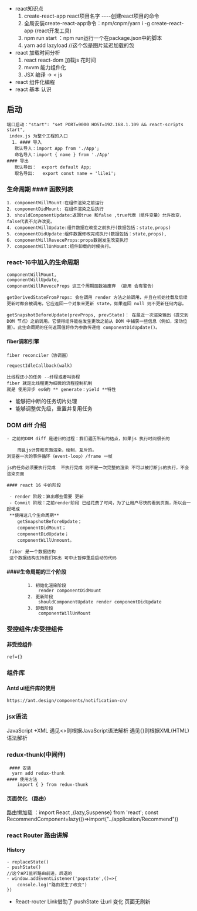 - react知识点
    1. create-react-app  react项目名字 ----创建react项目的命令
    2. 全局安装create-react-app命令：npm/cnpm/yarn i -g create-react-app (react开发工具)
    3. npm run start ：npm run运行一个在package.json中的脚本
    4. yarn add lazyload //这个包是图片延迟加载的包
- react 加载时间分析
    1. react react-dom 加载js 花时间
    2. mvvm 能力组件化
    3. JSX 编译 -> < js
-   react 组件化编程 
- react 基本 认识

 ## 启动
    端口启动："start": "set PORT=9000 HOST=192.168.1.109 && react-scripts start",
     index.js 为整个工程的入口
      1. #### 导入
    ​	默认导入：import App from './App';
    ​	命名导入：import { name } from './App'
    #### 导出
    ​	默认导出：  export default App;
    ​	取名导出:	export const name = 'lilei';
### 生命周期    #### 函数列表

    1. componentWillMount:在组件渲染之前运行
    2. componentDidMount: 在组件渲染之后执行
    3. shouldComponentUpdate:返回true 和false ,true代表（组件变量）允许改变，false代表不允许改变。
    4. componentWillUpdate:组件数据在改变之前执行(数据包括：state,props)
    5. componentDidUpdate:组件数据修改完成执行(数据包括：state,props),
    6. componentWillReveceProps:props数据发生改变执行
    7. componentWillUnMount:组件卸载的时候执行。

### react-16中加入的生命周期

    componentWillMount,
    componentWillUpdate,
    componentWillReveceProps 这三个周期函数被废弃 （能用 会有警告）

    getDerivedStateFromProps: 会在调用 render 方法之前调用，并且在初始挂载及后续更新时都会被调用。它应返回一个对象来更新 state，如果返回 null 则不更新任何内容。

    getSnapshotBeforeUpdate(prevProps, prevState)： 在最近一次渲染输出（提交到 DOM 节点）之前调用。它使得组件能在发生更改之前从 DOM 中捕获一些信息（例如，滚动位置）。此生命周期的任何返回值将作为参数传递给 componentDidUpdate()。

#### fiber调和引擎
    fiber reconciler（协调器）

    requestIdleCallback(walk)

    比线程还小的任务 --纤程或者叫协程
    fiber 就是比线程更为细微的流程控制机制
    就是 使用异步 es6的 ** generate：yield **特性  

   - 能够把中断的任务切片处理
   - 能够调整优先级，重置并复用任务 

   ### DOM diff 介绍
    - 之前的DOM diff 是递归的过程：我们遍历所有的结点，如果js 执行时间很长的 

        而且js计算和页面渲染，绘制，互斥的。
    浏览器一次的事件循环（event-loop）/frame 一帧

    js的任务必须要执行完成  不执行完成 则不是一次完整的渲染 不可以被打断js的执行，不会渲染页面

    #### react 16 中的阶段

     - render 阶段：算出哪些需要 更新
     - Commit 阶段：之前render阶段 已经花费了时间，为了让用户尽快的看到页面，所以会一起喝成
     **使用这几个生命周期**
        getSnapshotBeforeUpdate；
        componentDidMount；
        componentDidUpdate；
        componentWillUnmount。

     fiber 是一个数据结构
     这个数据结构支持我们写出 可中止暂停重启启动的代码
####  ####生命周期的三个阶段    
            1. 初始化渲染阶段
                render componentDidMount
            2. 更新阶段
                shouldComponentUpdate render componentDidUpdate
            3. 卸载阶段
                componentWillUnMount

### 受控组件/非受控组件

#### 非受控组件 
    ref={}

### 组件库
#### Antd ui组件库的使用
    https://ant.design/components/notification-cn/
    

### jsx语法
 JavaScript +XML
  遇见<>则根据JavaScript语法解析
  遇见{}则根据XML(HTML)语法解析
### redux-thunk(中间件)
     #### 安装
      yarn add redux-thunk
    #### 使用方法
        import { } from redux-thunk


#### 页面优化 （路由）
 路由懒加载 ：import React ,{lazy,Suspense} from 'react';
const RecommendComponent=lazy(()=>import("../application/Recommend"))

### react Router 路由讲解
#### History
    - replaceState()
    - pushState()
    //这个API监听路由前进，后退的
    - window.addEventListener('popstate',()=>{
        console.log("路由发生了改变")
    })
- React-router 
    Link借助了 pushState 让url 变化 页面无刷新
